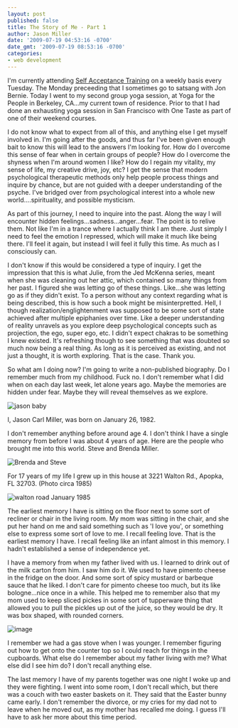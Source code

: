 ```yaml
---
layout: post
published: false
title: The Story of Me - Part 1
author: Jason Miller
date: '2009-07-19 04:53:16 -0700'
date_gmt: '2009-07-19 08:53:16 -0700'
categories:
- web development
---
```


I'm currently attending [Self Acceptance
Training](http://www.selfacceptance.us/) on a weekly basis every Tuesday. The
Monday preceeding that I sometimes go to satsang with Jon Bernie. Today I went
to my second group yoga session, at Yoga for the People in Berkeley, CA...my
current town of residence. Prior to that I had done an exhausting yoga session
in San Francisco with One Taste as part of one of their weekend courses.

I do not know what to expect from all of this, and anything else I get myself
involved in. I'm going after the goods, and thus far I've been given enough bait
to know this will lead to the answers I'm looking for. How do I overcome this
sense of fear when in certain groups of people? How do I overcome the shyness
when I'm around women I like? How do I regain my vitality, my sense of life, my
creative drive, joy, etc? I get the sense that modern psychological therapeutic
methods only help people process things and inquire by chance, but are not
guided with a deeper understanding of the psyche. I've bridged over from
psychological interest into a whole new world....spirituality, and possible
mysticism.

As part of this journey, I need to inquire into the past. Along the way I will
encounter hidden feelings...sadness...anger...fear. The point is to relive them.
Not like I'm in a trance where I actually think I am there. Just simply I need
to feel the emotion I repressed, which will make it much like being there. I'll
feel it again, but instead I will feel it fully this time. As much as I
consciously can.

I don't know if this would be considered a type of inquiry. I get the impression
that this is what Julie, from the Jed McKenna series, meant when she was
cleaning out her attic, which contained so many things from her past. I figured
she was letting go of these things. Like...she was letting go as if they didn't
exist. To a person without any context regarding what is being described, this
is how such a book might be misinterpretted. Hell, I though
realization/englightenment was supposed to be some sort of state achieved after
multiple epiphanies over time. Like a deeper understanding of reality unravels
as you explore deep psychological concepts such as projection, the ego, super
ego, etc. I didn't expect chakras to be something I knew existed. It's
refreshing though to see something that was doubted so much now being a real
thing. As long as it is perceived as existing, and not just a thought, it is
worth exploring. That is the case. Thank you.

So what am I doing now? I'm going to write a non-published biography. Do I
remember much from my childhood. Fuck no. I don't remember what I did when on
each day last week, let alone years ago. Maybe the memories are hidden under
fear. Maybe they will reveal themselves as we explore.

![jason baby]({{site.assets.url_prefix}}/images/posts/jason-baby.jpg "jason baby")

I, Jason Carl Miller, was born on January 26, 1982.

I don't remember anything before around age 4. I don't think I have a single
memory from before I was about 4 years of age. Here are the people who brought
me into this world. Steve and Brenda Miller.

![Brenda and Steve]({{site.assets.url_prefix}}/images/posts/brenda-steve.jpg "Brenda and Steve")

For 17 years of my life I grew up in this house at 3221 Walton Rd., Apopka, FL
32703. (Photo circa 1985)

![walton road January 1985]({{site.assets.url_prefix}}/images/posts/walton-rd-jan-1985.jpg "walton road January 1985")

The earliest memory I have is sitting on the floor next to some sort of recliner
or chair in the living room. My mom was sitting in the chair, and she put her
hand on me and said something such as 'I love you', or something else to express
some sort of love to me. I recall feeling love. That is the earliest memory I
have. I recall feeling like an infant almost in this memory. I hadn't
established a sense of independence yet.

I have a memory from when my father lived with us. I learned to drink out of the
milk carton from him. I saw him do it. We used to have pimento cheese in the
fridge on the door. And some sort of spicy mustard or barbeque sauce that he
liked. I don't care for pimento cheese too much, but its like bologne...nice
once in a while. This helped me to remember also that my mom used to keep sliced
pickes in some sort of tupperware thing that allowed you to pull the pickles up
out of the juice, so they would be dry. It was box shaped, with rounded corners.

![image]({{site.assets.url_prefix}}/images/posts/pickle-tupperware.jpg "pickle tupperware")

I remember we had a gas stove when I was younger. I remember figuring out how to
get onto the counter top so I could reach for things in the cupboards. What else
do I remember about my father living with me? What else did I see him do? I
don't recall anything else.

The last memory I have of my parents together was one night I woke up and they
were fighting. I went into some room, I don't recall which, but there was a
couch with two easter baskets on it. They said that the Easter bunny came early.
I don't remember the divorce, or my cries for my dad not to leave when he moved
out, as my mother has recalled me doing. I guess I'll have to ask her more about
this time period.

